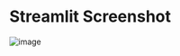 <h1>Streamlit Screenshot </h1>

![image](https://github.com/user-attachments/assets/8d78cb52-7559-4085-82a5-f932e7896387)

